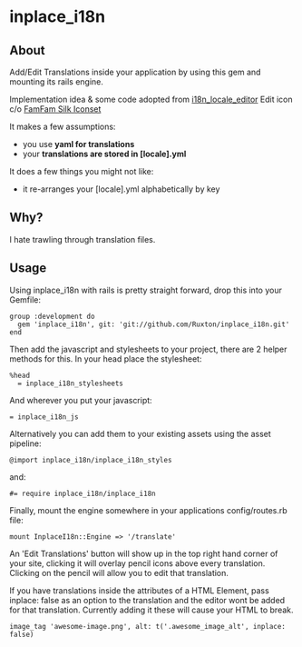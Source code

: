 # inplace_i18n

## About

Add/Edit Translations inside your application by using this gem and mounting its rails engine.

Implementation idea & some code adopted from [i18n_locale_editor](http://github.com/n1k/i18n_locale_editor/)
Edit icon c/o [FamFam Silk Iconset](http://www.famfamfam.com/lab/icons/silk/)

It makes a few assumptions:
* you use **yaml for translations**
* your **translations are stored in [locale].yml**

It does a few things you might not like:
* it re-arranges your [locale].yml alphabetically by key


## Why?

I hate trawling through translation files.

## Usage

Using inplace_i18n with rails is pretty straight forward, drop this into your Gemfile:

    group :development do
      gem 'inplace_i18n', git: 'git://github.com/Ruxton/inplace_i18n.git'
    end

Then add the javascript and stylesheets to your project, there are 2 helper methods for this.  In your head place the stylesheet:

    %head
      = inplace_i18n_stylesheets

And wherever you put your javascript:

    = inplace_i18n_js

Alternatively you can add them to your existing assets using the asset pipeline:

    @import inplace_i18n/inplace_i18n_styles

and:

    #= require inplace_i18n/inplace_i18n

Finally, mount the engine somewhere in your applications config/routes.rb file:

    mount InplaceI18n::Engine => '/translate'

An 'Edit Translations' button will show up in the top right hand corner of your site, clicking it will overlay pencil icons above every translation.  Clicking on the pencil will allow you to edit that translation.

If you have translations inside the attributes of a HTML Element, pass inplace: false as an option to the translation and the editor wont be added for that translation.  Currently adding it these will cause your HTML to break.

    image_tag 'awesome-image.png', alt: t('.awesome_image_alt', inplace: false)






